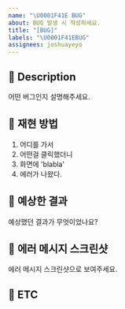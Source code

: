 ```yaml
---
name: "\U0001F41E BUG"
about: BUG 발생 시 작성하세요.
title: "[BUG]"
labels: "\U0001F41EBUG"
assignees: joshuayeyo
---
```


## 📄 Description

어떤 버그인지 설명해주세요.

## 🐞 재현 방법

1. 어디를 가서
2. 어떤걸 클릭했더니
3. 화면에 'blabla'
4. 에러가 나왔다.

## 🧐 예상한 결과

예상했던 결과가 무엇이었나요?

## 📸 에러 메시지 스크린샷

에러 메시지 스크린샷으로 보여주세요.

## 🎸 ETC
